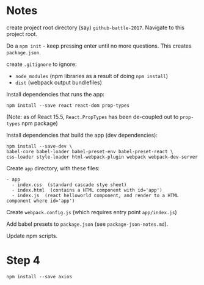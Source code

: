 # Notes

create project root directory (say) `github-battle-2017`. Navigate to this project root.

Do a `npm init` - keep pressing enter until no more questions. This creates `package.json`.

create `.gitignore` to ignore:
 
 - `node_modules` (npm libraries as a result of doing `npm install`)
 - `dist` (webpack output bundlefiles)

Install dependencies that runs the app:

```
npm install --save react react-dom prop-types
```

(Note: as of React 15.5, `React.PropTypes` has been de-coupled out to `prop-types` npm package)

Install dependencies that build the app (dev dependencies):

```
npm install --save-dev \
babel-core babel-loader babel-preset-env babel-preset-react \
css-loader style-loader html-webpack-plugin webpack webpack-dev-server
```

Create `app` directory, with these files:

```
- app
  - index.css  (standard cascade stye sheet)
  - index.html  (contains a HTML component with id='app')
  - index.js  (react helloworld component, and render to a HTML component where id='app')
```

Create `webpack.config.js` (which requires entry point `app/index.js`)

Add babel presets to `package.json` (see `package-json-notes.md`).

Update npm scripts.

# Step 4

```
npm install --save axios
```

